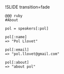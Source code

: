 !SLIDE transition=fade
        
    @@@ ruby
    #About
    
    pol = speakers[:pol]

    pol[:name]
    => "Pol Llovet"

    pol[:email]
    => "pol.llovet@gmail.com"

    pol[:about]
    => "about pol"

